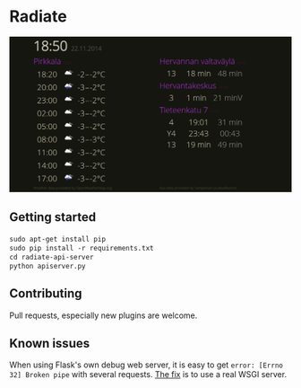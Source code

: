 # Radiate

![radiate](screenshot.png)

## Getting started

    sudo apt-get install pip
    sudo pip install -r requirements.txt
    cd radiate-api-server
    python apiserver.py

## Contributing

Pull requests, especially new plugins are welcome.

## Known issues

When using Flask's own debug web server, it is easy to get `error: [Errno 32] Broken pipe` with several requests. [The fix](http://stackoverflow.com/questions/12591760/flask-broken-pipe-with-requests) is to use a real WSGI server.
